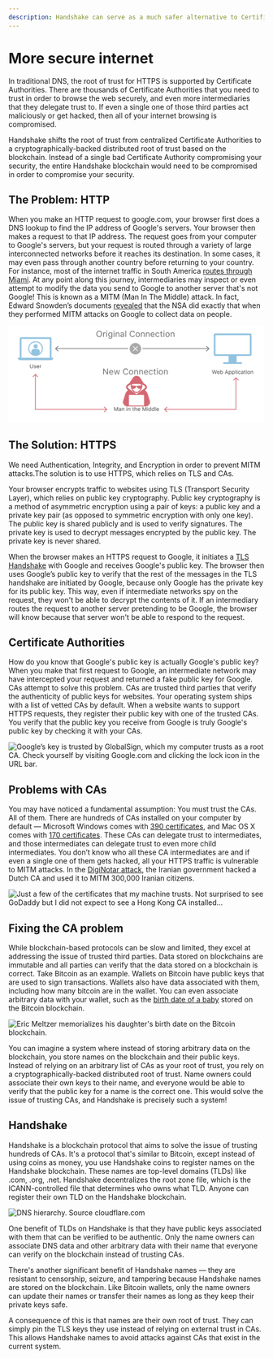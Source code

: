 ```yaml
---
description: Handshake can serve as a much safer alternative to Certificate Authorities
---
```


# More secure internet

In traditional DNS, the root of trust for HTTPS is supported by Certificate Authorities. There are thousands of Certificate Authorities that you need to trust in order to browse the web securely, and even more intermediaries that they delegate trust to. If even a single one of those third parties act maliciously or get hacked, then all of your internet browsing is compromised.

Handshake shifts the root of trust from centralized Certificate Authorities to a cryptographically-backed distributed root of trust based on the blockchain. Instead of a single bad Certificate Authority compromising your security, the entire Handshake blockchain would need to be compromised in order to compromise your security.

## The Problem: HTTP <a href="#the-problem-http" id="the-problem-http"></a>

When you make an HTTP request to google.com, your browser first does a DNS lookup to find the IP address of Google's servers. Your browser then makes a request to that IP address. The request goes from your computer to Google's servers, but your request is routed through a variety of large interconnected networks before it reaches its destination. In some cases, it may even pass through another country before returning to your country. For instance, most of the internet traffic in South America [routes through Miami](https://en.wikipedia.org/wiki/NAP\_of\_the\_Americas). At any point along this journey, intermediaries may inspect or even attempt to modify the data you send to Google to another server that's not Google! This is known as a MITM (Man In The Middle) attack. In fact, Edward Snowden’s documents [revealed](https://www.cnet.com/news/nsa-disguised-itself-as-google-to-spy-say-reports/) that the NSA did exactly that when they performed MITM attacks on Google to collect data on people.

![MITM attack. Source cloudflare.com](<../../.gitbook/assets/MITM (1).png>)

## The Solution: HTTPS <a href="#the-solution-https" id="the-solution-https"></a>

We need Authentication, Integrity, and Encryption in order to prevent MITM attacks.The solution is to use HTTPS, which relies on TLS and CAs.&#x20;

Your browser encrypts traffic to websites using TLS (Transport Security Layer), which relies on public key cryptography. Public key cryptography is a method of asymmetric encryption using a pair of keys: a public key and a private key pair (as opposed to symmetric encryption with only one key). The public key is shared publicly and is used to verify signatures. The private key is used to decrypt messages encrypted by the public key. The private key is never shared.

When the browser makes an HTTPS request to Google, it initiates a [TLS Handshake](https://www.cloudflare.com/learning/ssl/what-happens-in-a-tls-handshake/) with Google and receives Google's public key. The browser then uses Google’s public key to verify that the rest of the messages in the TLS handshake are initiated by Google, because only Google has the private key for its public key. This way, even if intermediate networks spy on the request, they won't be able to decrypt the contents of it. If an intermediary routes the request to another server pretending to be Google, the browser will know because that server won't be able to respond to the request.

## Certificate Authorities <a href="#certificate-authorities" id="certificate-authorities"></a>

How do you know that Google's public key is actually Google's public key? When you make that first request to Google, an intermediate network may have intercepted your request and returned a fake public key for Google. CAs attempt to solve this problem. CAs are trusted third parties that verify the authenticity of public keys for websites. Your operating system ships with a list of vetted CAs by default. When a website wants to support HTTPS requests, they register their public key with one of the trusted CAs. You verify that the public key you receive from Google is truly Google's public key by checking it with your CAs.

![Google’s key is trusted by GlobalSign, which my computer trusts as a root CA. Check yourself by visiting Google.com and clicking the lock icon in the URL bar. ](https://images.ctfassets.net/v3ez3dek3dk6/2a4iKL9SiujjvWnav3ATa3/75943c435b1ca77416baf75b6a651eb8/image.png?fit=pad\&w=720)

## Problems with CAs <a href="#problems-with-cas" id="problems-with-cas"></a>

You may have noticed a fundamental assumption: You must trust the CAs. All of them. There are hundreds of CAs installed on your computer by default — Microsoft Windows comes with [390 certificates](https://gallery.technet.microsoft.com/Trusted-Root-Program-381e7a89), and Mac OS X comes with [170 certificates](https://support.apple.com/en-us/HT209144). These CAs can delegate trust to intermediates, and those intermediates can delegate trust to even more child intermediates. You don’t know who all these CA intermediates are and if even a single one of them gets hacked, all your HTTPS traffic is vulnerable to MITM attacks. In the [DigiNotar attack](https://en.wikipedia.org/wiki/DigiNotar), the Iranian government hacked a Dutch CA and used it to MITM 300,000 Iranian citizens.

![Just a few of the certificates that my machine trusts. Not surprised to see GoDaddy but I did not expect to see a Hong Kong CA installed...](https://images.ctfassets.net/v3ez3dek3dk6/4aSc1sI708gGsIMefV39zO/06878ba9bad31d6c47b2334ce3ee91f1/OS\_X\_Certificates.png?fit=pad\&w=720)

## Fixing the CA problem  <a href="#fixing-the-ca-problem" id="fixing-the-ca-problem"></a>

While blockchain-based protocols can be slow and limited, they excel at addressing the issue of trusted third parties. Data stored on blockchains are immutable and all parties can verify that the data stored on a blockchain is correct. Take Bitcoin as an example. Wallets on Bitcoin have public keys that are used to sign transactions. Wallets also have data associated with them, including how many bitcoin are in the wallet. You can even associate arbitrary data with your wallet, such as the [birth date of a baby](https://www.blockchain.com/btc/tx/9439b6de84d4d5d7dd9b990c713d820b451a412cdef325f64cfa95fe43864556) stored on the Bitcoin blockchain.

![Eric Meltzer memorializes his daughter's birth date on the Bitcoin blockchain.](https://images.ctfassets.net/v3ez3dek3dk6/4mIFLSXTgJSSJPtPshY9g0/886b09d80899fe9c4848b6ce4452b10f/Screen\_Shot\_2019-09-12\_at\_7.04.19\_PM.png?fit=pad\&w=720)

You can imagine a system where instead of storing arbitrary data on the blockchain, you store names on the blockchain and their public keys. Instead of relying on an arbitrary list of CAs as your root of trust, you rely on a cryptographically-backed distributed root of trust. Name owners could associate their own keys to their name, and everyone would be able to verify that the public key for a name is the correct one. This would solve the issue of trusting CAs, and Handshake is precisely such a system!

## Handshake <a href="#handshake" id="handshake"></a>

Handshake is a blockchain protocol that aims to solve the issue of trusting hundreds of CAs. It's a protocol that's similar to Bitcoin, except instead of using coins as money, you use Handshake coins to register names on the Handshake blockchain. These names are top-level domains (TLDs) like .com, .org, .net. Handshake decentralizes the root zone file, which is the ICANN-controlled file that determines who owns what TLD. Anyone can register their own TLD on the Handshake blockchain.

![DNS hierarchy. Source cloudflare.com](https://images.ctfassets.net/v3ez3dek3dk6/1di653gtbQwZieFp4cTivQ/f8f5791690235e68b846b2501b7da52b/dnsRootServerDiagram.png?fit=pad\&w=720)

One benefit of TLDs on Handshake is that they have public keys associated with them that can be verified to be authentic. Only the name owners can associate DNS data and other arbitrary data with their name that everyone can verify on the blockchain instead of trusting CAs.

There's another significant benefit of Handshake names — they are resistant to censorship, seizure, and tampering because Handshake names are stored on the blockchain. Like Bitcoin wallets, only the name owners can update their names or transfer their names as long as they keep their private keys safe.

A consequence of this is that names are their own root of trust. They can simply pin the TLS keys they use instead of relying on external trust in CAs. This allows Handshake names to avoid attacks against CAs that exist in the current system.
